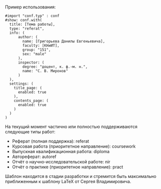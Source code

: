 Пример использования:
```typst
#import "conf.typ" : conf
#show: conf.with(
  title: [Тема работы],
  type: "referat",
  info: (
      author: (
        name: [Григорьева Данилы Евгеньевича],
        faculty: [КНиИТ],
        group: "151",
        sex: "male"
      ),
      inspector: (
        degree: "доцент, к. ф.-м. н.",
        name: "С. В. Миронов"
      )
  ),
  settings: (
    title_page: (
      enabled: true
    ),
    contents_page: (
      enabled: true
    )
  )
)
```

На текущий момент частично или полностью поддерживаются следующие типы работ:
+ Реферат (полная поддержка): referat
+ Курсовая работа (приоритетное направление): coursework
+ Выпускная квалификационная работа: diploma
+ Автореферат: autoref
+ Отчёт о научно-исследовательской работе: nir
+ Отчёт о практике (приоритетное направление): pract

Шаблон находится в стадии разработки и стремится быть максимально приближенным к шаблону LaTeX от Сергея Владимировича.

